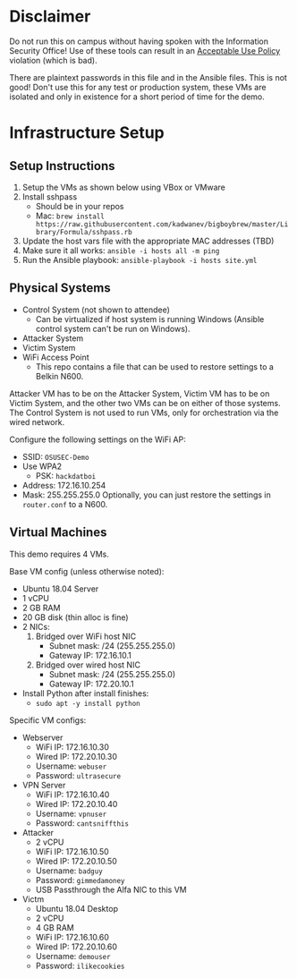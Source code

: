 # Disclaimer
Do not run this on campus without having spoken with the Information Security Office! Use of these tools can result in an [Acceptable Use Policy](https://policy.oregonstate.edu/UPSM/08-005_acceptable_use_computing_resources) violation (which is bad).

There are plaintext passwords in this file and in the Ansible files. This is not good! Don't use this for any test or production system, these VMs are isolated and only in existence for a short period of time for the demo.

# Infrastructure Setup

## Setup Instructions
1. Setup the VMs as shown below using VBox or VMware
2. Install sshpass
   - Should be in your repos
   - Mac: `brew install https://raw.githubusercontent.com/kadwanev/bigboybrew/master/Library/Formula/sshpass.rb`
3. Update the host vars file with the appropriate MAC addresses (TBD)
4. Make sure it all works: `ansible -i hosts all -m ping`
5. Run the Ansible playbook: `ansible-playbook -i hosts site.yml`

## Physical Systems
 - Control System (not shown to attendee)
   - Can be virtualized if host system is running Windows (Ansible control system can't be run on Windows).
 - Attacker System
 - Victim System
 - WiFi Access Point
   - This repo contains a file that can be used to restore settings to a Belkin N600.

Attacker VM has to be on the Attacker System, Victim VM has to be on Victim System, and the other two VMs can be on either of those systems. The Control System is not used to run VMs, only for orchestration via the wired network.

Configure the following settings on the WiFi AP:
 - SSID: `OSUSEC-Demo`
 - Use WPA2
   - PSK: `hackdatboi`
 - Address: 172.16.10.254
 - Mask: 255.255.255.0
Optionally, you can just restore the settings in `router.conf` to a N600.

## Virtual Machines
This demo requires 4 VMs.

Base VM config (unless otherwise noted):
 - Ubuntu 18.04 Server
 - 1 vCPU
 - 2 GB RAM
 - 20 GB disk (thin alloc is fine)
 - 2 NICs:
   1. Bridged over WiFi host NIC
      - Subnet mask: /24 (255.255.255.0)
      - Gateway IP: 172.16.10.1
   2. Bridged over wired host NIC
      - Subnet mask: /24 (255.255.255.0)
      - Gateway IP: 172.20.10.1
  - Install Python after install finishes:
    - `sudo apt -y install python`

Specific VM configs:
 - Webserver
   - WiFi IP: 172.16.10.30
   - Wired IP: 172.20.10.30
   - Username: `webuser`
   - Password: `ultrasecure`
 - VPN Server
   - WiFi IP: 172.16.10.40
   - Wired IP: 172.20.10.40
   - Username: `vpnuser`
   - Password: `cantsniffthis`
 - Attacker
   - 2 vCPU
   - WiFi IP: 172.16.10.50
   - Wired IP: 172.20.10.50
   - Username: `badguy`
   - Password: `gimmedamoney`
   - USB Passthrough the Alfa NIC to this VM
 - Victm
   - Ubuntu 18.04 Desktop
   - 2 vCPU
   - 4 GB RAM
   - WiFi IP: 172.16.10.60
   - Wired IP: 172.20.10.60
   - Username: `demouser`
   - Password: `ilikecookies`
